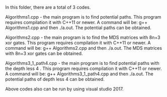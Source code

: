 
In this folder, there are a total of 3 codes.

Algorithms1.cpp - the main program is to find potential paths.
This program requires compilation it with C++11 or newer.
A  command will be:
        g++ Algorithms1.cpp 
 and then
        ./a.out.
The potential paths can be obtained.


Algorithms2.cpp - the main program is to find  the MDS matrices with  8n+3 xor gates.
This program requires compilation it with C++11 or newer.
A  command will be:
        g++ Algorithms2.cpp 
 and then
        ./a.out.
The MDS matrices with  8n+3 xor gates can be obtained.

Algorithms3_1_path4.cpp - the main program is to find potential paths with the depth less 4 .
This program requires compilation it with C++11 or newer.
A  command will be:
        g++ Algorithms3_1_path4.cpp 
 and then
        ./a.out.
The potential paths of depth less 4  can be obtained.





Above codes also can be run by using visual studio 2017.
